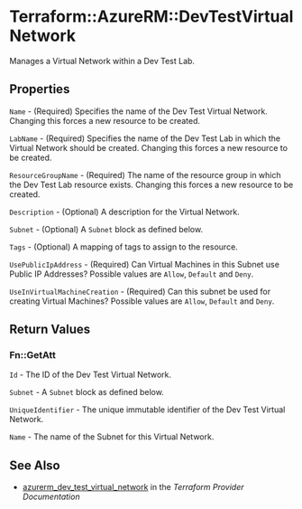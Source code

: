 # Terraform::AzureRM::DevTestVirtualNetwork

Manages a Virtual Network within a Dev Test Lab.

## Properties

`Name` - (Required) Specifies the name of the Dev Test Virtual Network. Changing this forces a new resource to be created.

`LabName` - (Required) Specifies the name of the Dev Test Lab in which the Virtual Network should be created. Changing this forces a new resource to be created.

`ResourceGroupName` - (Required) The name of the resource group in which the Dev Test Lab resource exists. Changing this forces a new resource to be created.

`Description` - (Optional) A description for the Virtual Network.

`Subnet` - (Optional) A `Subnet` block as defined below.

`Tags` - (Optional) A mapping of tags to assign to the resource.

`UsePublicIpAddress` - (Required) Can Virtual Machines in this Subnet use Public IP Addresses? Possible values are `Allow`, `Default` and `Deny`.

`UseInVirtualMachineCreation` - (Required) Can this subnet be used for creating Virtual Machines? Possible values are `Allow`, `Default` and `Deny`.


## Return Values

### Fn::GetAtt

`Id` - The ID of the Dev Test Virtual Network.

`Subnet` - A `Subnet` block as defined below.

`UniqueIdentifier` - The unique immutable identifier of the Dev Test Virtual Network.

`Name` - The name of the Subnet for this Virtual Network.

## See Also

* [azurerm_dev_test_virtual_network](https://www.terraform.io/docs/providers/azurerm/r/dev_test_virtual_network.html) in the _Terraform Provider Documentation_